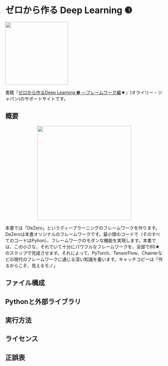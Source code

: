 ゼロから作る Deep Learning ❸
==========================

[<img src="https://raw.githubusercontent.com/oreilly-japan/deep-learning-from-scratch-3/images/deep-learning-from-scratch-3.png" width="200px">](https://www.oreilly.co.jp/books/978487311xxxx/)

書籍『[ゼロから作るDeep Learning ❸ ―フレームワーク編](https://www.oreilly.co.jp/books/978487311xxxx/)★』(オライリー・ジャパン)のサポートサイトです。


## 概要

<div align="center"><img src="https://raw.githubusercontent.com/oreilly-japan/deep-learning-from-scratch-3/images/dezero_logo.png" width="300px" /></div>


本書では「DeZero」というディープラーニングのフレームワークを作ります。DeZeroは本書オリジナルのフレームワークです。最小限のコードで（そのすべてのコードはPyhon）、フレームワークのモダンな機能を実現します。本書では、この小さな、それでいて十分にパワフルなフレームワークを、全部で60★のステップで完成させます。それによって、PyTorch、TensorFlow、Chainerなどの現代のフレームワークに通じる深い知識を養います。キャッチコピーは「作るからこそ、見えるモノ」

## ファイル構成

## Pythonと外部ライブラリ

## 実行方法

## ライセンス

## 正誤表

